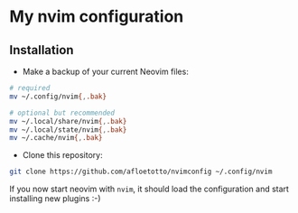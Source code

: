 # My nvim configuration

## Installation

- Make a backup of your current Neovim files:

```bash
# required
mv ~/.config/nvim{,.bak}

# optional but recommended
mv ~/.local/share/nvim{,.bak}
mv ~/.local/state/nvim{,.bak}
mv ~/.cache/nvim{,.bak}
```

- Clone this repository:

```bash
git clone https://github.com/afloetotto/nvimconfig ~/.config/nvim
```

If you now start neovim with `nvim`, it should load the configuration and start
installing new plugins :-)

